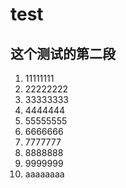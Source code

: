 # test
## 这个测试的第二段
1. 11111111
2. 22222222
3. 33333333
4. 4444444
5. 55555555
6. 6666666
7. 7777777
8. 8888888
9. 9999999
10. aaaaaaaa
